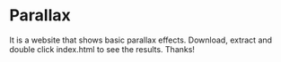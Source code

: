 # Parallax
It is a website that shows basic parallax effects.
Download, extract and double click index.html to see the results.
Thanks!

